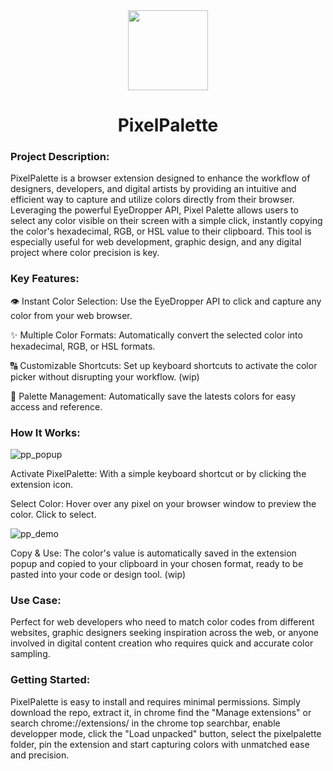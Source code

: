 <div align="center">
  <img width="128" height="128" src="https://github.com/tomcadene/pixelpalette/assets/165381734/fa13c5b9-3f32-4cc7-b834-0173d5f7dd34">
</div>

<h1 align="center">PixelPalette</h1>

### Project Description:
PixelPalette is a browser extension designed to enhance the workflow of designers, developers, and digital artists by providing an intuitive and efficient way to capture and utilize colors directly from their browser. Leveraging the powerful EyeDropper API, Pixel Palette allows users to select any color visible on their screen with a simple click, instantly copying the color's hexadecimal, RGB, or HSL value to their clipboard. This tool is especially useful for web development, graphic design, and any digital project where color precision is key.

### Key Features:
👁️ Instant Color Selection: Use the EyeDropper API to click and capture any color from your web browser.

✨ Multiple Color Formats: Automatically convert the selected color into hexadecimal, RGB, or HSL formats.

🔠 Customizable Shortcuts: Set up keyboard shortcuts to activate the color picker without disrupting your workflow. (wip)

🎨 Palette Management: Automatically save the latests colors for easy access and reference.

### How It Works:

![pp_popup](https://github.com/tomcadene/pixelpalette/assets/165381734/672b9036-0c5c-4482-98ec-23ce5a2707b7)

Activate PixelPalette: With a simple keyboard shortcut or by clicking the extension icon.

Select Color: Hover over any pixel on your browser window to preview the color. Click to select.

![pp_demo](https://github.com/tomcadene/pixelpalette/assets/165381734/6c518c38-d374-40e7-9a97-bb98b117d2d3)

Copy & Use: The color's value is automatically saved in the extension popup and copied to your clipboard in your chosen format, ready to be pasted into your code or design tool. (wip)

### Use Case:
Perfect for web developers who need to match color codes from different websites, graphic designers seeking inspiration across the web, or anyone involved in digital content creation who requires quick and accurate color sampling.

### Getting Started:
PixelPalette is easy to install and requires minimal permissions. Simply download the repo, extract it, in chrome find the "Manage extensions" or search chrome://extensions/ in the chrome top searchbar, enable developper mode, click the "Load unpacked" button, select the pixelpalette folder, pin the extension and start capturing colors with unmatched ease and precision.
